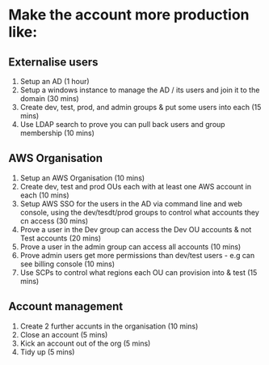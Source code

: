# Make the account more production like:
## Externalise users
1. Setup an AD (1 hour)
2. Setup a windows instance to manage the AD / its users and join it to the domain (30 mins)
3. Create dev, test, prod, and admin groups & put some users into each (15 mins)
4. Use LDAP search to prove you can pull back users and group membership (10 mins)

## AWS Organisation
1. Setup an AWS Organisation (10 mins)
2. Create dev, test and prod OUs each with at least one AWS account in each (10 mins)
3. Setup AWS SSO for the users in the AD via command line and web console, using the dev/tesdt/prod groups to control what accounts they cn access (30 mins) 
4. Prove a user in the Dev group can access the Dev OU accounts & not Test accounts (20 mins)
5. Prove a user in the admin group can access all accounts (10 mins)
6. Prove admin users get more permissions than dev/test users - e.g can see billing console (10 mins)
7. Use SCPs to control what regions each OU can provision into & test (15 mins)

## Account management
1. Create 2 further accunts in the organisation (10 mins)
2. Close an account (5 mins)
3. Kick an account out of the org (5 mins)
4. Tidy up (5 mins)
